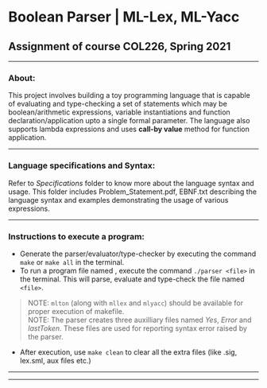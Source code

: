 # Boolean Parser | ML-Lex, ML-Yacc
## Assignment of course COL226, Spring 2021

---
### About: 

This project involves building a toy programming language that is capable of evaluating and type-checking a set of statements which may be boolean/arithmetic expressions, variable instantiations and function declaration/application upto a single formal parameter. The language also supports lambda expressions and uses **call-by value** method for function application.

---

### Language specifications and Syntax:

Refer to *Specifications* folder to know more about the language syntax and usage. This folder includes Problem_Statement.pdf, EBNF.txt describing the language syntax and examples demonstrating the usage of various expressions.

---

### Instructions to execute a program:
- Generate the parser/evaluator/type-checker by executing the command `make` or `make all` in the terminal.
- To run a program file named <file>, execute the command `./parser <file>` in the terminal. This will parse, evaluate and type-check the file named `<file>`.
> NOTE: `mlton` (along with `mllex` and `mlyacc`) should be available for proper execution of makefile.   
> NOTE: The parser creates three auxilliary files named *Yes*, *Error* and *lastToken*. These files are used for reporting syntax error raised by the parser.

- After execution, use `make clean` to clear all the extra files (like .sig, lex.sml, aux files etc.)

---
---

